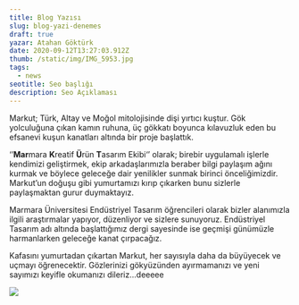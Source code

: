 ```yaml
---
title: Blog Yazısı
slug: blog-yazi-denemes
draft: true
yazar: Atahan Göktürk
date: 2020-09-12T13:27:03.912Z
thumb: /static/img/IMG_5953.jpg
tags:
  - news
seotitle: Seo başlığı
description: Seo Açıklaması
---
```

Markut; Türk, Altay ve Moğol mitolojisinde dişi yırtıcı kuştur. Gök yolculuğuna çıkan kamın ruhuna, üç gökkatı boyunca kılavuzluk eden bu efsanevi kuşun kanatları altında bir proje başlattık.

‘’**Mar**mara **K**reatif **Ü**rün **T**asarım Ekibi‘’ olarak; birebir uygulamalı işlerle kendimizi geliştirmek, ekip arkadaşlarımızla beraber bilgi paylaşım ağını kurmak ve böylece geleceğe dair yenilikler sunmak birinci önceliğimizdir. Markut’un doğuşu gibi yumurtamızı kırıp çıkarken bunu sizlerle paylaşmaktan gurur duymaktayız.

Marmara Üniversitesi Endüstriyel Tasarım öğrencileri olarak bizler alanımızla ilgili araştırmalar yapıyor, düzenliyor ve sizlere sunuyoruz. Endüstriyel Tasarım adı altında başlattığımız dergi sayesinde ise geçmişi günümüzle harmanlarken geleceğe kanat çırpacağız.

Kafasını yumurtadan çıkartan Markut, her sayısıyla daha da büyüyecek ve uçmayı öğrenecektir. Gözlerinizi gökyüzünden ayırmamanızı ve yeni sayımızı keyifle okumanızı dileriz…deeeee

![](/img/markut-endustriyel-tasarim.jpg)
